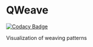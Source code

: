 # QWeave

[![Codacy Badge](https://api.codacy.com/project/badge/Grade/9f1dc70233c9499082ed72f7dc341979)](https://app.codacy.com/app/sunderme/QWeave?utm_source=github.com&utm_medium=referral&utm_content=sunderme/QWeave&utm_campaign=Badge_Grade_Dashboard)

Visualization of weaving patterns
